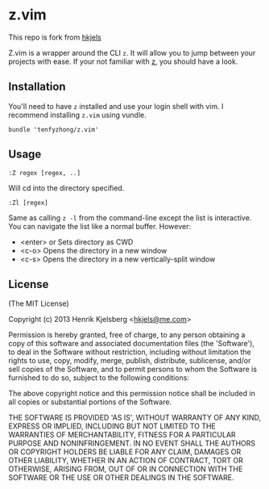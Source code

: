 z.vim
=====

This repo is fork from [hkjels](https://github.com/hkjels/z.vim)  

Z.vim is a wrapper around the CLI `z`. It will allow you to jump
between your projects with ease. If your not familiar with
[z](https://github.com/rupa/z), you should have a look.


## Installation

You'll need to have `z` installed and use your login shell with vim.
I recommend installing `z.vim` using vundle.

    bundle 'tenfyzhong/z.vim'


## Usage

    :Z regex [regex, ..]

Will cd into the directory specified.

    :Zl [regex]

Same as calling `z -l` from the command-line except the list is
interactive. You can navigate the list like a normal buffer. However:

* \<enter> or <LeftRelease> Sets directory as CWD
* \<c-o> Opens the directory in a new window
* \<c-s> Opens the directory in a new vertically-split window


## License

(The MIT License)

Copyright (c) 2013 Henrik Kjelsberg &lt;hkjels@me.com&gt;

Permission is hereby granted, free of charge, to any person obtaining
a copy of this software and associated documentation files (the
'Software'), to deal in the Software without restriction, including
without limitation the rights to use, copy, modify, merge, publish,
distribute, sublicense, and/or sell copies of the Software, and to
permit persons to whom the Software is furnished to do so, subject to
the following conditions:

The above copyright notice and this permission notice shall be
included in all copies or substantial portions of the Software.

THE SOFTWARE IS PROVIDED 'AS IS', WITHOUT WARRANTY OF ANY KIND,
EXPRESS OR IMPLIED, INCLUDING BUT NOT LIMITED TO THE WARRANTIES OF
MERCHANTABILITY, FITNESS FOR A PARTICULAR PURPOSE AND NONINFRINGEMENT.
IN NO EVENT SHALL THE AUTHORS OR COPYRIGHT HOLDERS BE LIABLE FOR ANY
CLAIM, DAMAGES OR OTHER LIABILITY, WHETHER IN AN ACTION OF CONTRACT,
TORT OR OTHERWISE, ARISING FROM, OUT OF OR IN CONNECTION WITH THE
SOFTWARE OR THE USE OR OTHER DEALINGS IN THE SOFTWARE.

